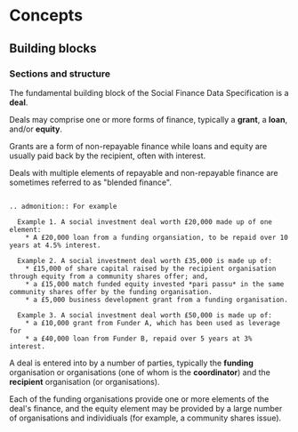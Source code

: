 Concepts
========

## Building blocks

### Sections and structure

The fundamental building block of the Social Finance Data Specification is a **deal**.

Deals may comprise one or more forms of finance, typically a **grant**, a **loan**, and/or **equity**.

Grants are a form of non-repayable finance while loans and equity are usually paid back by the recipient, often with interest.

Deals with multiple elements of repayable and non-repayable finance are sometimes referred to as "blended finance".

```eval_rst

.. admonition:: For example

  Example 1. A social investment deal worth £20,000 made up of one element:  
    * A £20,000 loan from a funding organsiation, to be repaid over 10 years at 4.5% interest.

  Example 2. A social investment deal worth £35,000 is made up of:  
    * £15,000 of share capital raised by the recipient organisation through equity from a community shares offer; and,
    * a £15,000 match funded equity invested *pari passu* in the same community shares offer by the funding organisation.  
    * a £5,000 business development grant from a funding organisation.  

  Example 3. A social investment deal worth £50,000 is made up of:  
    * a £10,000 grant from Funder A, which has been used as leverage for  
    * a £40,000 loan from Funder B, repaid over 5 years at 3% interest.  

```

A deal is entered into by a number of parties, typically the **funding** organisation or organisations (one of whom is the **coordinator**) and the **recipient** organisation (or organisations).

Each of the funding organisations provide one or more elements of the deal's finance, and the equity element may be provided by a large number of organisations and individiuals (for example, a community shares issue).
